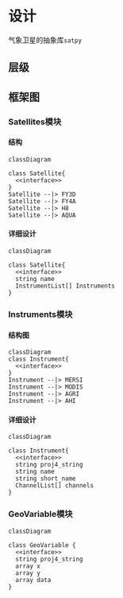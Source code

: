 # 设计
气象卫星的抽象库`satpy`

## 层级


## 框架图


### Satellites模块

#### 结构
```mermaid
classDiagram

class Satellite{
  <<interface>>
}
Satellite --|> FY3D
Satellite --|> FY4A
Satellite --|> H8
Satellite --|> AQUA
```

#### 详细设计
```mermaid
classDiagram

class Satellite{
  <<interface>>
  string name
  InstrumentList[] Instruments
}
```

### Instruments模块
#### 结构图
```mermaid
classDiagram
class Instrument{
  <<interface>>
}
Instrument --|> MERSI
Instrument --|> MODIS
Instrument --|> AGRI
Instrument --|> AHI

```
#### 详细设计

```mermaid
classDiagram

class Instrument{
  <<interface>>
  string proj4_string
  string name
  string short_name
  ChannelList[] channels
}
```
### GeoVariable模块
```mermaid
classDiagram

class GeoVariable {
  <<interface>>
  string proj4_string
  array x
  array y
  array data
}
```